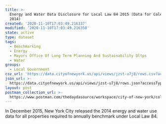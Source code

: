 ```yaml
---
title: >-
  Energy and Water Data Disclosure for Local Law 84 2015 (Data for Calendar Year
  2014)
created: '2020-11-10T17:03:49.216337'
modified: '2020-11-10T17:03:49.216350'
state: active
type: dataset
tags:
  - Benchmarking
  - Energy
  - Mayors Office Of Long Term Planning And Sustainability Oltps
  - Water
groups:
  - Local Government
csv_url: 'https://data.cityofnewyork.us/api/views/jzst-u7j8/rows.csv?accessType=DOWNLOAD'
json_url: >-
  https://data.cityofnewyork.us/api/views/jzst-u7j8/rows.json?accessType=DOWNLOAD
layout: post
postman_collection_url: >-
  https://www.postman.com/thedaydasource/workspace/city-of-new-york/collection/15909983-de050698-c082-4829-855e-3022de624060
---
```

In December 2015, New York City released the 2014 energy and water use data for all properties required to annually benchmark under Local Law 84.
